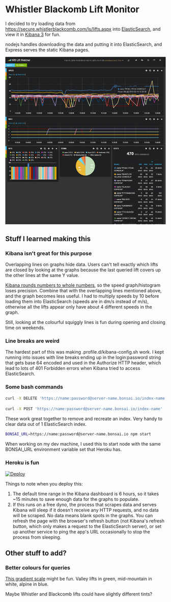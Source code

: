 Whistler Blackomb Lift Monitor
================

I decided to try loading data from https://secure.whistlerblackcomb.com/ls/lifts.aspx into [ElasticSearch](http://www.elasticsearch.org/), and view it in [Kibana 3](http://www.elasticsearch.org/overview/kibana/) for fun.

nodejs handles downloading the data and putting it into ElasticSearch, and Express serves the static Kibana pages.

![WB Lift Monitor Screenshot](screenshot.png?raw=true)

Stuff I learned making this
----------------

### Kibana isn't great for this purpose

Overlapping lines on graphs hide data. Users can't tell exactly which lifts are closed by looking at the graphs because the last queried lift covers up the other lines at the same Y value.

[Kibana rounds numbers to whole numbers](https://github.com/elasticsearch/kibana/issues/697), so the speed graph/histogram loses precision. Combine that with the overlapping lines mentioned above, and the graph becomes less useful. I had to multiply speeds by 10 before loading them into ElasticSearch (speeds are in dm/s instead of m/s), otherwise all the lifts appear only have about 4 different speeds in the graph.

Still, looking at the colourful squiggly lines is fun during opening and closing time on weekends.

### Line breaks are weird

The hardest part of this was making .profile.d/kibana-config.sh work. I kept running into issues with line breaks ending up in the login:password string that gets base 64 encoded and used in the Authorize HTTP header, which lead to lots of 401 Forbidden errors when Kibana tried to access ElasticSearch.

### Some bash commands

```bash
curl -X DELETE 'https://name:password@server-name.bonsai.io/index-name'

curl -X POST 'https://name:password@server-name.bonsai.io/index-name'
```

These work great together to remove and recreate an index. Very handy to clear data out of 1 ElasticSearch index.

```bash
BONSAI_URL=https://name:password@server-name.bonsai.io npm start
```
When working on my dev machine, I used this to start node with the same BONSAI_URL environment variable set that Heroku has.

### Heroku is fun

[![Deploy](https://www.herokucdn.com/deploy/button.png)](https://heroku.com/deploy?template=https://github.com/adamsullovey/whistler-blackcomb-kibana-lift-monitor)

Things to note when you deploy this:

1. The default time range in the Kibana dashboard is 6 hours, so it takes ~15 minutes to save enough data for the graphs to populate.
2. If this runs on a free dyno, the process that scrapes data and serves Kibana will sleep if it doesn't receive any HTTP requests, and no data will be scraped. No data means blank spots in the graphs. You can refresh the page with the browser's refresh button (not Kibana's refresh button, which only makes a request to the ElasticSearch server), or set up another service to ping the app's URL occasionally to stop the process from sleeping.

Other stuff to add?
-------

### Better colours for queries

[This gradient scale](http://gka.github.io/palettes/#colors=forestgreen,white,skyblue|steps=26|bez=0|coL=0) might be fun. Valley lifts in green, mid-mountain in white, alpine in blue.

Maybe Whistler and Blackcomb lifts could have slightly different tints?
